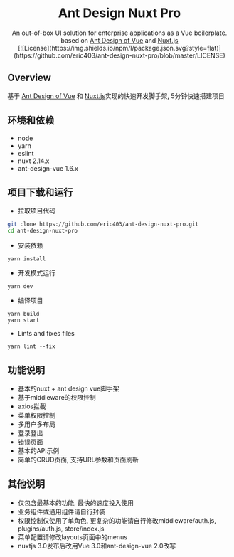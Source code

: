 <h1 align="center">Ant Design Nuxt Pro</h1>
<div align="center">
An out-of-box UI solution for enterprise applications as a Vue boilerplate. based on  <a href="https://vuecomponent.github.io/ant-design-vue/docs/vue/introduce-cn/" target="_blank">Ant Design of Vue</a> and <a href="https://nuxtjs.org" target="_blank">Nuxt.js</a>
</div>

<div align="center">
[![License](https://img.shields.io/npm/l/package.json.svg?style=flat)](https://github.com/eric403/ant-design-nuxt-pro/blob/master/LICENSE)
</div>

Overview
----

基于 [Ant Design of Vue](https://vuecomponent.github.io/ant-design-vue/docs/vue/introduce-cn/) 和 [Nuxt.js](https://nuxtjs.org)实现的快速开发脚手架, 5分钟快速搭建项目


环境和依赖
----

- node
- yarn
- eslint
- nuxt 2.14.x
- ant-design-vue 1.6.x



项目下载和运行
----

- 拉取项目代码
```bash
git clone https://github.com/eric403/ant-design-nuxt-pro.git
cd ant-design-nuxt-pro
```

- 安装依赖
```
yarn install
```

- 开发模式运行
```
yarn dev
```

- 编译项目
```
yarn build
yarn start
```

- Lints and fixes files
```
yarn lint --fix
```


功能说明
----
- 基本的nuxt + ant design vue脚手架
- 基于middleware的权限控制
- axios拦截
- 菜单权限控制
- 多用户多布局
- 登录登出
- 错误页面
- 基本的API示例
- 简单的CRUD页面, 支持URL参数和页面刷新


其他说明
---
- 仅包含最基本的功能, 最快的速度投入使用
- 业务组件或通用组件请自行封装
- 权限控制仅使用了单角色, 更复杂的功能请自行修改middleware/auth.js, plugins/auth.js, store/index.js
- 菜单配置请修改layouts页面中的menus
- nuxtjs 3.0发布后改用Vue 3.0和ant-design-vue 2.0改写
